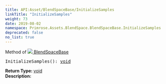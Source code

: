 ```yaml
---
title: API:Asset/BlendSpaceBase/InitializeSamples
linkTitle: "InitializeSamples"
weight: 73
date: 2019-08-02
namespace: Primrose.Assets.BlendSpace.BlendSpaceBase.InitializeSamples
deprecated: false
no_list: true
---
```

Method of <a href="/docs/api-reference/Class/BlendSpaceBase"><img src="/icons/silk/default.png"/>&nbsp;BlendSpaceBase</a>
<pre class="method-declaration">
InitializeSamples(): <a class="type" href="/docs/api-reference/System/void">void</a></pre>
<b>Return Type: </b>
<a class="type" href="/docs/api-reference/System/void">void</a>
<br/>
<b>Description: </b>